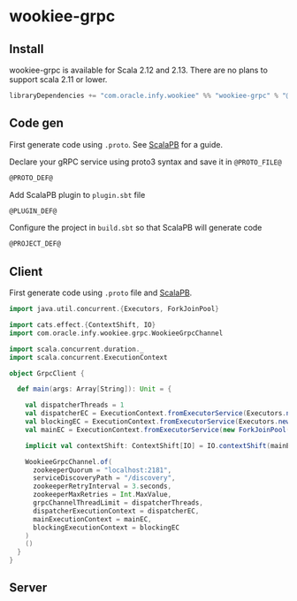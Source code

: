 # wookiee-grpc 

## Install
wookiee-grpc is available for Scala 2.12 and 2.13. There are no plans to support scala 2.11 or lower.
```scala
libraryDependencies += "com.oracle.infy.wookiee" %% "wookiee-grpc" % "@VERSION@"
```

## Code gen
First generate code using `.proto`. See [ScalaPB](https://github.com/scalapb/ScalaPB) for a guide. 

Declare your gRPC service using proto3 syntax and save it in `@PROTO_FILE@`
```proto
@PROTO_DEF@
```

Add ScalaPB plugin to `plugin.sbt` file
```sbt
@PLUGIN_DEF@

```

Configure the project in `build.sbt` so that ScalaPB will generate code
```sbt
@PROJECT_DEF@
```

## Client
First generate code using `.proto` file and [ScalaPB](https://github.com/scalapb/ScalaPB). 

```scala mdoc
import java.util.concurrent.{Executors, ForkJoinPool}

import cats.effect.{ContextShift, IO}
import com.oracle.infy.wookiee.grpc.WookieeGrpcChannel

import scala.concurrent.duration._
import scala.concurrent.ExecutionContext

object GrpcClient {

  def main(args: Array[String]): Unit = {

    val dispatcherThreads = 1
    val dispatcherEC = ExecutionContext.fromExecutorService(Executors.newFixedThreadPool(dispatcherThreads))
    val blockingEC = ExecutionContext.fromExecutorService(Executors.newCachedThreadPool())
    val mainEC = ExecutionContext.fromExecutorService(new ForkJoinPool(4))

    implicit val contextShift: ContextShift[IO] = IO.contextShift(mainEC)

    WookieeGrpcChannel.of(
      zookeeperQuorum = "localhost:2181",
      serviceDiscoveryPath = "/discovery",
      zookeeperRetryInterval = 3.seconds,
      zookeeperMaxRetries = Int.MaxValue,
      grpcChannelThreadLimit = dispatcherThreads,
      dispatcherExecutionContext = dispatcherEC,
      mainExecutionContext = mainEC,
      blockingExecutionContext = blockingEC
    )
    ()
  }
}
```

## Server
